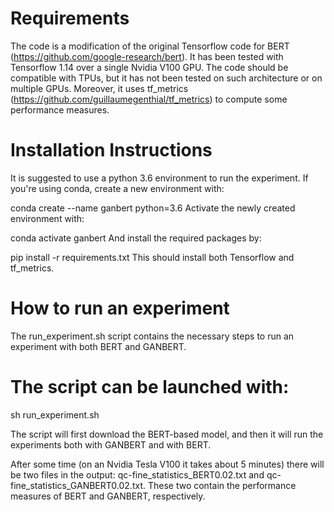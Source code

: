 Requirements
=====================
The code is a modification of the original Tensorflow code for BERT (https://github.com/google-research/bert). 
It has been tested with Tensorflow 1.14 over a single Nvidia V100 GPU. The code should be compatible with TPUs, but it has not been tested on such architecture or on multiple GPUs. Moreover, it uses tf_metrics (https://github.com/guillaumegenthial/tf_metrics) to compute some performance measures.

Installation Instructions
=========================
It is suggested to use a python 3.6 environment to run the experiment. If you're using conda, create a new environment with:

conda create --name ganbert python=3.6
Activate the newly created environment with:

conda activate ganbert
And install the required packages by:

pip install -r requirements.txt
This should install both Tensorflow and tf_metrics.

How to run an experiment
========================
The run_experiment.sh script contains the necessary steps to run an experiment with both BERT and GANBERT.

The script can be launched with:
====================================

sh run_experiment.sh

The script will first download the BERT-based model, and then it will run the experiments both with GANBERT and with BERT.

After some time (on an Nvidia Tesla V100 it takes about 5 minutes) there will be two files in the output: qc-fine_statistics_BERT0.02.txt and qc-fine_statistics_GANBERT0.02.txt. These two contain the performance measures of BERT and GANBERT, respectively.